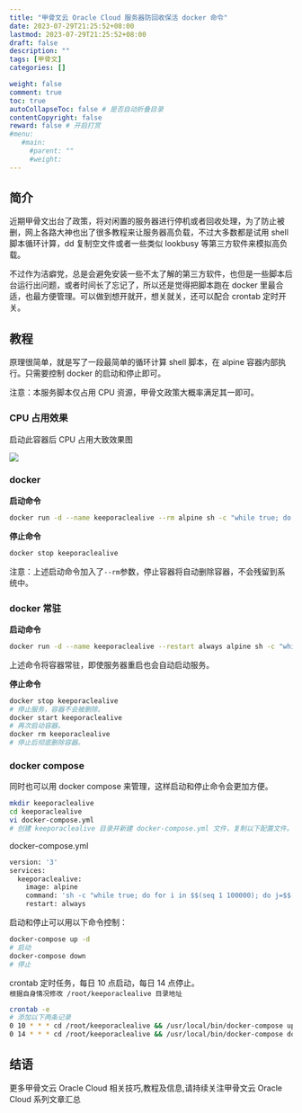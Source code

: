 ```yaml
---
title: "甲骨文云 Oracle Cloud 服务器防回收保活 docker 命令"
date: 2023-07-29T21:25:52+08:00
lastmod: 2023-07-29T21:25:52+08:00
draft: false
description: ""
tags: [甲骨文]
categories: []

weight: false
comment: true
toc: true
autoCollapseToc: false # 是否自动折叠目录
contentCopyright: false
reward: false # 开启打赏
#menu:
   #main:
     #parent: ""
     #weight:
---
```



## 简介

近期甲骨文出台了政策，将对闲置的服务器进行停机或者回收处理，为了防止被删，网上各路大神也出了很多教程来让服务器高负载，不过大多数都是试用 shell 脚本循环计算，dd 复制空文件或者一些类似 lookbusy 等第三方软件来模拟高负载。

不过作为洁癖党，总是会避免安装一些不太了解的第三方软件，也但是一些脚本后台运行出问题，或者时间长了忘记了，所以还是觉得把脚本跑在 docker 里最合适，也最方便管理。可以做到想开就开，想关就关，还可以配合 crontab 定时开关。

## 教程

原理很简单，就是写了一段最简单的循环计算 shell 脚本，在 alpine 容器内部执行。只需要控制 docker 的启动和停止即可。

注意：本服务脚本仅占用 CPU 资源，甲骨文政策大概率满足其一即可。

### CPU 占用效果

启动此容器后 CPU 占用大致效果图

![](https://r2.leshans.eu.org/2023/08/8e78b6c44f5b963760cc4155665d7bb7.webp)

### docker

**启动命令**

```bash
docker run -d --name keeporaclealive --rm alpine sh -c "while true; do for i in {1..100000}; do j=$((i*i)); done; done"
```

**停止命令**

```bash
docker stop keeporaclealive
```

注意：上述启动命令加入了`--rm`参数，停止容器将自动删除容器，不会残留到系统中。

### docker 常驻

**启动命令**

```bash
docker run -d --name keeporaclealive --restart always alpine sh -c "while true; do for i in {1..100000}; do j=$((i*i)); done; done"
```

上述命令将容器常驻，即使服务器重启也会自动启动服务。

**停止命令**

```bash
docker stop keeporaclealive
# 停止服务，容器不会被删除。
docker start keeporaclealive
# 再次启动容器。
docker rm keeporaclealive
# 停止后彻底删除容器。
```

### docker compose

同时也可以用 docker compose 来管理，这样启动和停止命令会更加方便。

```bash
mkdir keeporaclealive
cd keeporaclealive
vi docker-compose.yml
# 创建 keeporaclealive 目录并新建 docker-compose.yml 文件，复制以下配置文件。
```

docker-compose.yml

```bash
version: '3'
services:
  keeporaclealive:
    image: alpine
    command: 'sh -c "while true; do for i in $$(seq 1 100000); do j=$$[i*i]; done; done"'
    restart: always
```

启动和停止可以用以下命令控制：

```bash
docker-compose up -d
# 启动
docker-compose down
# 停止
```

crontab 定时任务，每日 10 点启动，每日 14 点停止。  
`根据自身情况修改 /root/keeporaclealive 目录地址`

```bash
crontab -e
# 添加以下两条记录
0 10 * * * cd /root/keeporaclealive && /usr/local/bin/docker-compose up -d
0 14 * * * cd /root/keeporaclealive && /usr/local/bin/docker-compose down
```

## 结语

更多甲骨文云 Oracle Cloud 相关技巧,教程及信息,请持续关注甲骨文云 Oracle Cloud 系列文章汇总

